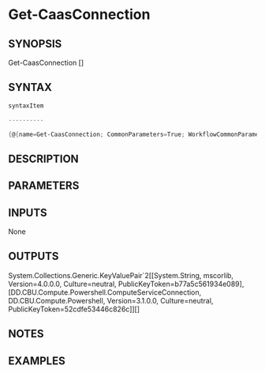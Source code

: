 ﻿Get-CaasConnection
===================

## SYNOPSIS

Get-CaasConnection [<CommonParameters>]


## SYNTAX
```powershell
syntaxItem                                                                                                    

----------                                                                                                    

{@{name=Get-CaasConnection; CommonParameters=True; WorkflowCommonParameters=False; parameter=System.Object[]}}
```

## DESCRIPTION


## PARAMETERS
## INPUTS
None


## OUTPUTS
System.Collections.Generic.KeyValuePair`2[[System.String, mscorlib, Version=4.0.0.0, Culture=neutral, PublicKeyToken=b77a5c561934e089],[DD.CBU.Compute.Powershell.ComputeServiceConnection, DD.CBU.Compute.Powershell, Version=3.1.0.0, Culture=neutral, PublicKeyToken=52cdfe53446c826c]][]


## NOTES


## EXAMPLES
